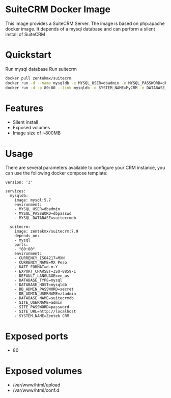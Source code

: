 # SuiteCRM Docker Image

This image provides a SuiteCRM Server. The image is based on php:apache docker image. It depends of a mysql database and can perform a silent install of SuiteCRM

# Quickstart
Run mysql database
Run suitecrm
```bash
docker pull zentekmx/suitecrm
docker run -d --name mysqldb -e MYSQL_USER=dbadmin -e MYSQL_PASSWORD=dbpasswd -e MYSQL_ALLOW_EMPTY_PASSWORD=false -e MYSQL_DATABASE=suitecrm mysql:5.7
docker run -d -p 80:80 --link mysqldb -e SYSTEM_NAME=MyCRM -e DATABASE_TYPE=mysql -e DATABASE_HOST=mysqldb -e DATABASE_NAME=suitecrm -e DB_ADMIN_USERNAME=dbadmin -e DB_ADMIN_PASSWORD=dbpasswd -e SITE_USERNAME=admin -e SITE_PASSWORD=password zentekmx/suitecrm
```

# Features
 - Silent install
 - Exposed volumes
 - Image size of ~800MB

# Usage
There are several parameters available to configure your CRM instance, you can use the following docker compose template:
```
version: '3'

services:
  mysqldb:
    image: mysql:5.7
    environment:
    - MYSQL_USER=dbadmin
    - MYSQL_PASSWORD=dbpasswd
    - MYSQL_DATABASE=suitecrmdb

  suitecrm:
    image: zentekmx/suitecrm:7.9
    depends_on:
    - mysql
    ports:
    - "80:80"
    environment:
    - CURRENCY_ISO4217=MXN
    - CURRENCY_NAME=MX Peso
    - DATE_FORMAT=d-m-Y
    - EXPORT_CHARSET=ISO-8859-1
    - DEFAULT_LANGUAGE=en_us
    - DATABASE_TYPE=mysql
    - DATABASE_HOST=mysqldb
    - DB_ADMIN_PASSWORD=secret
    - DB_ADMIN_USERNAME=ztadmin
    - DATABASE_NAME=suitecrmdb
    - SITE_USERNAME=admin
    - SITE_PASSWORD=password
    - SITE_URL=http://localhost
    - SYSTEM_NAME=Zentek CRM
```

# Exposed ports
 * 80

# Exposed volumes
 * /var/www/html/upload
 * /var/www/html/conf.d

